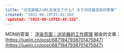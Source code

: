 ```yaml
---
title: "浏览器输入URL后发生了什么? 关于浏览器渲染的答案"
created: "2022-06-19T15:42:16Z
"updated: "2022-06-19T15:48:15Z"
---
```

MDN的答案： [渲染页面：浏览器的工作原理](https://developer.mozilla.org/zh-CN/docs/Web/Performance/How_browsers_work#%E6%A6%82%E8%BF%B0)
掘金的文章： [https://juejin.cn/post/6871947938701475847](https://juejin.cn/post/6871947938701475847)
